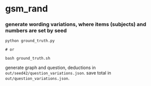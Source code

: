 # gsm_rand

### generate wording variations, where items (subjects) and numbers are set by seed
```
python ground_truth.py

# or

bash ground_truth.sh
```
generate graph and question, deductions in `out/seed42/question_variations.json`.
save total in `out/question_variations.json`.
